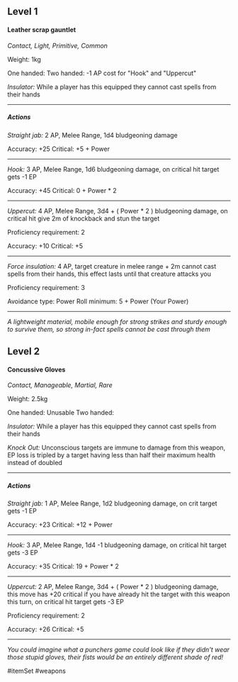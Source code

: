 ## Level 1
#### Leather scrap gauntlet
*Contact, Light, Primitive, Common*

Weight: 1kg

One handed:
Two handed: -1 AP cost for "Hook" and "Uppercut"

*Insulator:* While a player has this equipped they cannot cast spells from their hands

---
##### Actions

*Straight jab:* 2 AP, Melee Range, 1d4 bludgeoning damage

Accuracy: +25
Critical: +5 + Power

---

*Hook:* 3 AP, Melee Range, 1d6 bludgeoning damage, on critical hit target gets -1 EP

Accuracy: +45
Critical: 0 + Power * 2

---

*Uppercut:* 4 AP, Melee Range, 3d4 + ( Power * 2 ) bludgeoning damage, on critical hit give 2m of knockback and stun the target

Proficiency requirement: 2

Accuracy: +10
Critical: +5

---

*Force insulation:* 4 AP, target creature in melee range + 2m cannot cast spells from their hands, this effect lasts until that creature attacks you

Proficiency requirement: 3

Avoidance type: Power
Roll minimum: 5 + Power (Your Power)

---
*A lightweight material, mobile enough for strong strikes and sturdy enough to survive them, so strong in-fact spells cannot be cast through them*

## Level 2
#### Concussive Gloves
*Contact, Manageable, Martial, Rare*

Weight: 2.5kg

One handed: Unusable
Two handed: 

*Insulator:* While a player has this equipped they cannot cast spells from their hands

*Knock Out:* Unconscious targets are immune to damage from this weapon, EP loss is tripled by a target having less than half their maximum health instead of doubled

---
##### Actions

*Straight jab:* 1 AP, Melee Range, 1d2 bludgeoning damage, on crit target gets -1 EP

Accuracy: +23
Critical: +12 + Power

---

*Hook:* 3 AP, Melee Range, 1d4 -1 bludgeoning damage, on critical hit target gets -3 EP

Accuracy: +35
Critical: 19 + Power * 2

---

*Uppercut:* 2 AP, Melee Range, 3d4 + ( Power * 2 ) bludgeoning damage, this move has +20 critical if you have already hit the target with this weapon this turn, on critical hit target gets -3 EP

Proficiency requirement: 2

Accuracy: +26
Critical: +5

---
*You could imagine what a punchers game could look like if they didn't wear those stupid gloves, their fists would be an entirely different shade of red!*

#itemSet #weapons 